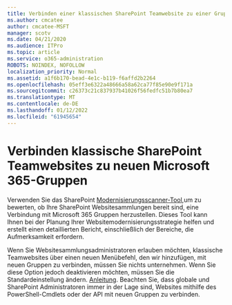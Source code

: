 ```yaml
---
title: Verbinden einer klassischen SharePoint Teamwebsite zu einer Gruppe
ms.author: cmcatee
author: cmcatee-MSFT
manager: scotv
ms.date: 04/21/2020
ms.audience: ITPro
ms.topic: article
ms.service: o365-administration
ROBOTS: NOINDEX, NOFOLLOW
localization_priority: Normal
ms.assetid: a1f6b170-bead-4e1c-b119-f6affd2b2264
ms.openlocfilehash: 05eff3e6322a48666a58a62ca77f85e90e9f171a
ms.sourcegitcommit: c26373c21c837937b41026f56fedfc51b7b80ea7
ms.translationtype: MT
ms.contentlocale: de-DE
ms.lasthandoff: 01/12/2022
ms.locfileid: "61945654"
---
```

# <a name="connect-classic-sharepoint-team-sites-to-new-microsoft-365-groups"></a>Verbinden klassische SharePoint Teamwebsites zu neuen Microsoft 365-Gruppen

Verwenden Sie das SharePoint [Modernisierungsscanner-Tool,](https://go.microsoft.com/fwlink/?linkid=873066)um zu bewerten, ob Ihre SharePoint Websitesammlungen bereit sind, eine Verbindung mit Microsoft 365 Gruppen herzustellen. Dieses Tool kann Ihnen bei der Planung Ihrer Websitemodernisierungsstrategie helfen und erstellt einen detaillierten Bericht, einschließlich der Bereiche, die Aufmerksamkeit erfordern.
  
Wenn Sie Websitesammlungsadministratoren erlauben möchten, klassische Teamwebsites über einen neuen Menübefehl, den wir hinzufügen, mit neuen Gruppen zu verbinden, müssen Sie nichts unternehmen. Wenn Sie diese Option jedoch deaktivieren möchten, müssen Sie die Standardeinstellung ändern. [Anleitung](https://go.microsoft.com/fwlink/?linkid=2004316). Beachten Sie, dass globale und SharePoint Administratoren immer in der Lage sind, Websites mithilfe des PowerShell-Cmdlets oder der API mit neuen Gruppen zu verbinden.
  

